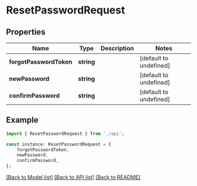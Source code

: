 # ResetPasswordRequest


## Properties

Name | Type | Description | Notes
------------ | ------------- | ------------- | -------------
**forgotPasswordToken** | **string** |  | [default to undefined]
**newPassword** | **string** |  | [default to undefined]
**confirmPassword** | **string** |  | [default to undefined]

## Example

```typescript
import { ResetPasswordRequest } from './api';

const instance: ResetPasswordRequest = {
    forgotPasswordToken,
    newPassword,
    confirmPassword,
};
```

[[Back to Model list]](../README.md#documentation-for-models) [[Back to API list]](../README.md#documentation-for-api-endpoints) [[Back to README]](../README.md)
